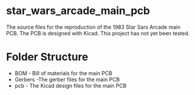 # star_wars_arcade_main_pcb
The source files for the reproduction of the 1983 Star Sars Arcade main PCB. The PCB is designed with Kicad. This project has not yet been tested.

# Folder Structure
* BOM - Bill of materials for the main PCB
* Gerbers -The gerber files for the main PCB
* pcb - The Kicad design files for the main PCB